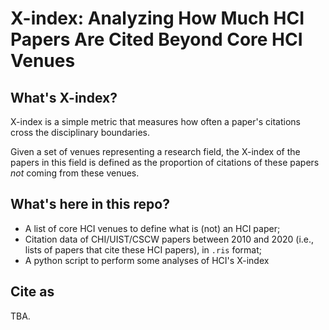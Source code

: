 # X-index: Analyzing How Much HCI Papers Are Cited Beyond Core HCI Venues

## What's X-index?
X-index is a simple metric that measures how often a paper's citations cross the disciplinary boundaries.

Given a set of venues representing a research field, the X-index of the papers in this field is defined as the proportion of citations of these papers *not* coming from these venues.

## What's here in this repo?
* A list of core HCI venues to define what is (not) an HCI paper;
* Citation data of CHI/UIST/CSCW papers between 2010 and 2020 (i.e., lists of papers that cite these HCI papers), in ```.ris``` format;
* A python script to perform some analyses of HCI's X-index

## Cite as
TBA.
